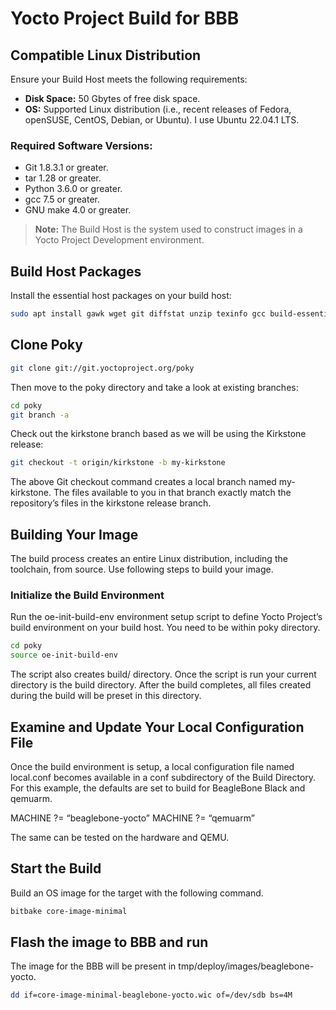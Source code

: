 # Yocto Project Build for BBB

## Compatible Linux Distribution

Ensure your Build Host meets the following requirements:

- **Disk Space:** 50 Gbytes of free disk space.
- **OS:** Supported Linux distribution (i.e., recent releases of Fedora, openSUSE, CentOS, Debian, or Ubuntu). I use Ubuntu 22.04.1 LTS.

### Required Software Versions:

- Git 1.8.3.1 or greater.
- tar 1.28 or greater.
- Python 3.6.0 or greater.
- gcc 7.5 or greater.
- GNU make 4.0 or greater.

> **Note:** The Build Host is the system used to construct images in a Yocto Project Development environment.

## Build Host Packages

Install the essential host packages on your build host:

```bash
sudo apt install gawk wget git diffstat unzip texinfo gcc build-essential chrpath socat cpio python3 python3-pip python3-pexpect xz-utils debianutils iputils-ping python3-git python3-jinja2 libegl1-mesa libsdl1.2-dev pylint3 xterm python3-subunit mesa-common-dev zstd liblz4-tool
```
## Clone Poky

```bash
git clone git://git.yoctoproject.org/poky
```
Then move to the poky directory and take a look at existing branches:
```bash
cd poky
git branch -a
```
Check out the kirkstone branch based as we will be using the Kirkstone release:
```bash
git checkout -t origin/kirkstone -b my-kirkstone
```
The above Git checkout command creates a local branch named my-kirkstone. The files available to you in that branch exactly match the repository’s files in the kirkstone release branch.

## Building Your Image

The build process creates an entire Linux distribution, including the toolchain, from source. Use following steps to build your image.

### Initialize the Build Environment

Run the oe-init-build-env environment setup script to define Yocto Project’s build environment on your build host. You need to be within poky directory.
```bash
cd poky
source oe-init-build-env
```
The script also creates build/ directory. Once the script is run your current directory is the build directory. After the build completes, all files created during the build will be preset in this directory.

## Examine and Update Your Local Configuration File
Once the build environment is setup, a local configuration file named local.conf becomes available in a conf subdirectory of the Build Directory.
For this example, the defaults are set to build for BeagleBone Black and qemuarm.

MACHINE ?= “beaglebone-yocto”
MACHINE ?= “qemuarm”

The same can be tested on the hardware and QEMU.
## Start the Build

Build an OS image for the target with the following command.
```bash
bitbake core-image-minimal
```
## Flash the image to BBB and run

The image for the BBB will be present in tmp/deploy/images/beaglebone-yocto.
```bash
dd if=core-image-minimal-beaglebone-yocto.wic of=/dev/sdb bs=4M
```
